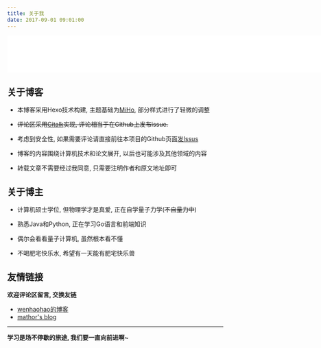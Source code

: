 ```yaml
---
title: 关于我
date: 2017-09-01 09:01:00
---
```


<iframe frameborder="no" border="0" marginwidth="0" marginheight="0" width=888 height=86 src="//music.163.com/outchain/player?type=2&id=492101540&auto=1&height=66"></iframe>

关于博客
-----------

- 本博客采用Hexo技术构建, 主题基础为[MiHo](https://github.com/wongminho/hexo-theme-miho), 部分样式进行了轻微的调整

- ~~评论区采用[Gitalk](https://github.com/gitalk/gitalk)实现, 评论相当于在Github上发布issue.~~
- 考虑到安全性, 如果需要评论请直接前往本项目的Github页面[发Issus](https://github.com/LiZeC123/Blog/issues)

- 博客的内容围绕计算机技术和论文展开, 以后也可能涉及其他领域的内容

- 转载文章不需要经过我同意, 只需要注明作者和原文地址即可



关于博主
-----------

- 计算机硕士学位, 但物理学才是真爱, 正在自学量子力学(~~不自量力中~~)

- 熟悉Java和Python, 正在学习Go语言和前端知识

- 偶尔会看看量子计算机, 虽然根本看不懂

- 不喝肥宅快乐水, 希望有一天能有肥宅快乐兽


友情链接
------------

**欢迎评论区留言, 交换友链**

- [wenhaohao的博客](https://whh.plus/)
- [mathor's blog](https://wmathor.com/)

---------------

**学习是场不停歇的旅途, 我们要一直向前进啊~**